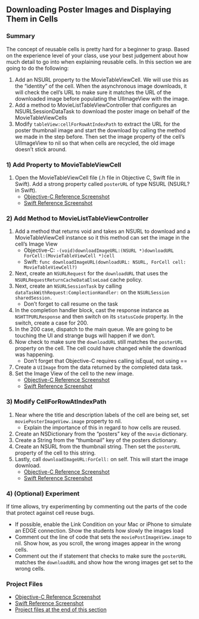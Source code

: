 ## Downloading Poster Images and Displaying Them in Cells

### Summary
The concept of reusable cells is pretty hard for a beginner to grasp. Based on the experience level of your class, use your best judgement about how much detail to go into when explaining reusable cells. In this section we are going to do the following:

1. Add an NSURL property to the MovieTableViewCell. We will use this as the “identity” of the cell. When the asynchronous image downloads, it will check the cell’s URL to make sure it matches the URL of the downloaded image before populating the UIImageView with the image.
1. Add a method to MovieListTableViewController that configures an NSURLSessionDataTask to download the poster image on behalf of the MovieTableViewCells
1. Modify ```tableView:cellForRowAtIndexPath``` to extract the URL for the poster thumbnail image and start the download by calling the method we made in the step before. Then set the image property of the cell’s UIImageView to nil so that when cells are recycled, the old image doesn’t stick around.

### 1) Add Property to MovieTableViewCell
1. Open the MovieTableViewCell file (.h file in Objective C, Swift file in Swift). Add a strong property called ```posterURL``` of type NSURL (NSURL? in Swift).
	* [Objective-C Reference Screenshot](/ImagesForGuide/imageDownload01_objc.png)
	* [Swift Reference Screenshot](/ImagesForGuide/imageDownload01_swift.png)

### 2) Add Method to MovieListTableViewController
1. Add a method that returns void and takes an NSURL to download and a MovieTableViewCell instance so it this method can set the image in the cell’s Image View
	* Objective-C: ```-(void)downloadImageURL:(NSURL *)downloadURL ForCell:(MovieTableViewCell *)cell```
	* Swift: ```func downloadImageURL(downloadURL: NSURL, ForCell cell: MovieTableViewCell?)```
1. Next, create an ```NSURLRequest``` for the ```downloadURL``` that uses the ```NSURLRequestReturnCacheDataElseLoad``` cache policy.
1. Next, create an ```NSURLSessionTask``` by calling ```dataTaskWithRequest:ComplectionHandler:``` on the ```NSURLSession sharedSession.```
	* Don’t forget to call resume on the task
1. In the completion handler block, cast the response instance as ```NSHTTPURLResponse``` and then switch on its ```statusCode``` property. In the switch, create a case for 200.
1. In the 200 case, dispatch to the main queue. We are going to be touching the UI and strange bugs will happen if we don’t.
1. Now check to make sure the ```downloadURL``` still matches the ```posterURL``` property on the cell. The cell could have changed while the download was happening.
	* Don’t forget that Objective-C requires calling isEqual, not using ==
1. Create a ```UIImage``` from the data returned by the completed data task.
1. Set the Image View of the cell to the new image.
	* [Objective-C Reference Screenshot](/ImagesForGuide/imageDownload02_objc.png)
	* [Swift Reference Screenshot](/ImagesForGuide/imageDownload02_swift.png)

### 3) Modify CellForRowAtIndexPath
1. Near where the title and description labels of the cell are being set, set ```moviePosterImageView.image``` property to nil.
	* Explain the importance of this in regard to how cells are reused.
1. Create an NSDictionary from the “posters” key of the ```movie``` dictionary.
1. Create a String from the “thumbnail” key of the posters dictionary.
1. Create an NSURL from the thumbnail string. Then set the ```posterURL``` property of the cell to this string.
1. Lastly, call ```downloadImageURL:ForCell:``` on self. This will start the image download.
	* [Objective-C Reference Screenshot](/ImagesForGuide/imageDownload03_objc.png)
	* [Swift Reference Screenshot](/ImagesForGuide/imageDownload03_swift.png)

### 4) (Optional) Experiment
If time allows, try experimenting by commenting out the parts of the code that protect against cell reuse bugs.

* If possible, enable the Link Condition on your Mac or iPhone to simulate an EDGE connection. Show the students how slowly the images load
* Comment out the line of code that sets the ```moviePostImageView.image``` to nil. Show how, as you scroll, the wrong images appear in the wrong cells.
* Comment out the if statement that checks to make sure the ```posterURL``` matches the ```downloadURL``` and show how the wrong images get set to the wrong cells.

### Project Files
* [Objective-C Reference Screenshot](/ImagesForGuide/imageDownload04_objc.png)
* [Swift Reference Screenshot](/ImagesForGuide/imageDownload04_swift.png)
* [Project files at the end of this section](http://github.com/mobilebridge/iosbridge-rottentomatoes/releases/tag/v0.6-Working-App)